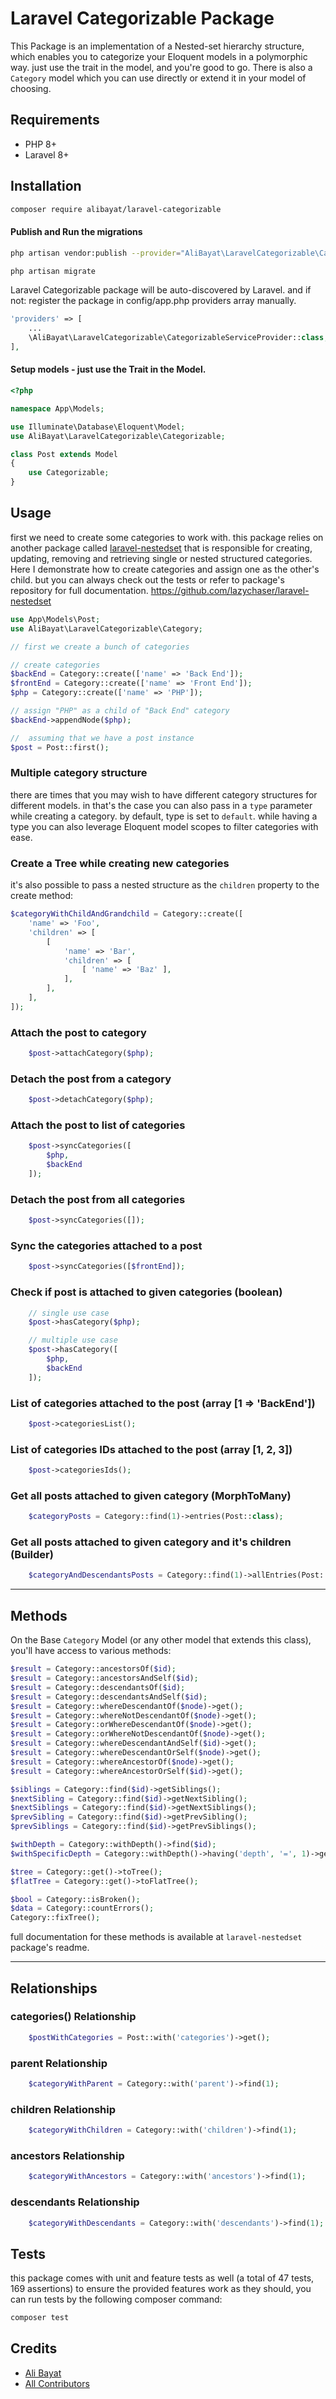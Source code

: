 

Laravel Categorizable Package
============

This Package is an implementation of a Nested-set hierarchy structure, which enables you to categorize your Eloquent models in a polymorphic way. just use the trait in the model, and you're good to go.
There is also a `Category` model which you can use directly or extend it in your model of choosing.


## Requirements
- PHP 8+
- Laravel 8+

## Installation

```bash
composer require alibayat/laravel-categorizable
```

#### Publish and Run the migrations


```bash
php artisan vendor:publish --provider="AliBayat\LaravelCategorizable\CategorizableServiceProvider"

php artisan migrate
```


Laravel Categorizable package will be auto-discovered by Laravel. and if not: register the package in config/app.php providers array manually.
```php
'providers' => [
    ...
    \AliBayat\LaravelCategorizable\CategorizableServiceProvider::class,
],
```


#### Setup models - just use the Trait in the Model.

```php
<?php

namespace App\Models;

use Illuminate\Database\Eloquent\Model;
use AliBayat\LaravelCategorizable\Categorizable;

class Post extends Model
{
    use Categorizable;
}
```

## Usage
first we need to create some categories to work with. this package relies on another package called [laravel-nestedset](https://github.com/lazychaser/laravel-nestedset) that is responsible for creating, updating, removing and retrieving single or nested structured categories.
Here I demonstrate how to create categories and assign one as the other's child. but you can always check out the tests or refer to package's repository for full documentation.
https://github.com/lazychaser/laravel-nestedset


```php
use App\Models\Post;
use AliBayat\LaravelCategorizable\Category;

// first we create a bunch of categories

// create categories
$backEnd = Category::create(['name' => 'Back End']);
$frontEnd = Category::create(['name' => 'Front End']);
$php = Category::create(['name' => 'PHP']);

// assign "PHP" as a child of "Back End" category
$backEnd->appendNode($php);

//  assuming that we have a post instance
$post = Post::first();
```

### Multiple category structure

there are times that you may wish to have different category structures for different models. in that's the case you can also pass in a `type` parameter while creating a category. by default, type is set to `default`. while having a type you can also leverage Eloquent model scopes to filter categories with ease.

### Create a Tree while creating new categories

it's also possible to pass a nested structure as the `children` property to the create method:
```php
$categoryWithChildAndGrandchild = Category::create([
    'name' => 'Foo',
    'children' => [
        [
            'name' => 'Bar',
            'children' => [
                [ 'name' => 'Baz' ],
            ],
        ],
    ],
]);
```

### Attach the post to category

```php
    $post->attachCategory($php);
```

### Detach the post from a category

```php
    $post->detachCategory($php);
```

### Attach the post to list of categories

```php
    $post->syncCategories([
	    $php,
	    $backEnd
    ]);
```

### Detach the post from all categories

```php
    $post->syncCategories([]);
```

### Sync the categories attached to a post

```php
    $post->syncCategories([$frontEnd]);
```


### Check if post is attached to given categories (boolean)
```php
    // single use case
    $post->hasCategory($php);

    // multiple use case
    $post->hasCategory([
	    $php,
	    $backEnd
    ]);
```

### List of categories attached to the post (array [1 => 'BackEnd'])
```php
    $post->categoriesList();
```

### List of categories IDs attached to the post (array [1, 2, 3])
```php
    $post->categoriesIds();
```

### Get all posts attached to given category (MorphToMany)
```php
    $categoryPosts = Category::find(1)->entries(Post::class);
```

### Get all posts attached to given category and it's children (Builder)
```php
    $categoryAndDescendantsPosts = Category::find(1)->allEntries(Post::class);
```

---

## Methods
On the Base `Category` Model (or any other model that extends this class), you'll have access to various methods:

```php
$result = Category::ancestorsOf($id);
$result = Category::ancestorsAndSelf($id);
$result = Category::descendantsOf($id);
$result = Category::descendantsAndSelf($id);
$result = Category::whereDescendantOf($node)->get();
$result = Category::whereNotDescendantOf($node)->get();
$result = Category::orWhereDescendantOf($node)->get();
$result = Category::orWhereNotDescendantOf($node)->get();
$result = Category::whereDescendantAndSelf($id)->get();
$result = Category::whereDescendantOrSelf($node)->get();
$result = Category::whereAncestorOf($node)->get();
$result = Category::whereAncestorOrSelf($id)->get();

$siblings = Category::find($id)->getSiblings();
$nextSibling = Category::find($id)->getNextSibling();
$nextSiblings = Category::find($id)->getNextSiblings();
$prevSibling = Category::find($id)->getPrevSibling();
$prevSiblings = Category::find($id)->getPrevSiblings();

$withDepth = Category::withDepth()->find($id);
$withSpecificDepth = Category::withDepth()->having('depth', '=', 1)->get();

$tree = Category::get()->toTree();
$flatTree = Category::get()->toFlatTree();

$bool = Category::isBroken();
$data = Category::countErrors();
Category::fixTree();
```
full documentation for these methods is available at `laravel-nestedset` package's readme.

---

## Relationships

### categories() Relationship
```php
    $postWithCategories = Post::with('categories')->get();
```

### parent Relationship
```php
    $categoryWithParent = Category::with('parent')->find(1);
```

### children Relationship
```php
    $categoryWithChildren = Category::with('children')->find(1);
```

### ancestors Relationship
```php
    $categoryWithAncestors = Category::with('ancestors')->find(1);
```

### descendants Relationship
```php
    $categoryWithDescendants = Category::with('descendants')->find(1);
```



## Tests
this package comes with unit and feature tests as well (a total of 47 tests, 169 assertions) to ensure the provided features work as they should, you can run tests by the following composer command:
```bash
composer test
```

## Credits

 - [Ali Bayat](https://github.com/AliBayat)
 - [All Contributors](../../contributors)
